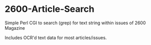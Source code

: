 # 2600-Article-Search

Simple Perl CGI to search (grep) for text string within issues of 2600 Magazine 

Includes OCR'd text data for most articles/issues.
